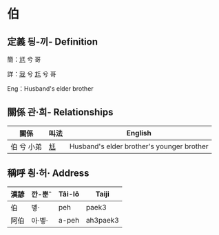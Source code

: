 # 伯
## 定義 딍-끼- Definition
簡：[尪](member17.md) 兮 哥

詳：[我](member1.md) 兮 [尪](member17.md) 兮 哥

Eng：Husband's elder brother

## 關係 관·희- Relationships

關係 | 叫法 | English
--- | --- | --- 
伯 兮 小弟 | [尪](member17.md) | Husband's elder brother's younger brother


## 稱呼 칑·허· Address

漢諺 | 깐-뿐ˆ | Tâi-lô | Taiji
--- | --- | --- | --- 
伯 | 벻· | peh | paek3 
阿伯 | 아·벻· | a-peh | ah3paek3 
